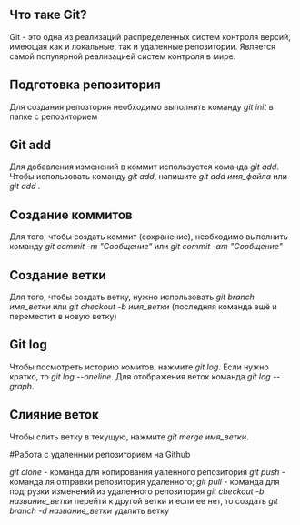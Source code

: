 ## Что таке Git?

Git - это одна из реализаций распределенных систем контроля версий, имеющая как и локальные, так и удаленные репозитории. Является самой популярной реализацией систем контроля в мире. 

## Подготовка репозитория

Для создания репозтория необходимо выполнить команду *git init* в папке с репозиторием

## Git add

Для добавления изменений в коммит используется команда *git add*. Чтобы использовать команду *git add*, напишите *git add имя_файла* или *git add .*

## Создание коммитов

Для того, чтобы создать коммит (сохранение), необходимо выполнить команду *git commit -m "Сообщение"* или *git commit -am "Сообщение"*

## Создание ветки

Для того, чтобы создать ветку, нужно использовать *git branch имя_ветки* или *git checkout -b имя_ветки* (последняя команда ещё и переместит в новую ветку)

## Git log
Чтобы посмотреть историю комитов, нажмите *git log*. Если нужно кратко, то *git log --oneline*. Для отображения веток команда *git log --graph*. 

## Слияние веток
Чтобы слить ветку в текущую, нажмите *git merge имя_ветки*.

#Работа с удаленныи репозиторием на Github

*git clone* - команда для копирования уаленного репозитория
*git push* - команда ля отправки репозитория удаленного;
*git pull* - команда для подгрузки изменений из удаленного репозитория 
*git checkout -b название_ветки* перейти к другой ветки и если ее нет, то создать
*git branch -d название_ветки* удалить ветку